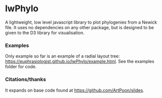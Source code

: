 # lwPhylo

A lightweight, low level javascript library to plot phylogenies from a Newick file. It uses no dependencies on any other package, but is designed to be given to the D3 library for visualisation.

### Examples

Only example so far is an example of a radial layout tree: https://euphrasiologist.github.io/lwPhylo/example.html. See the examples folder for code.

### Citations/thanks

It expands on base code found at https://github.com/ArtPoon/slides.
